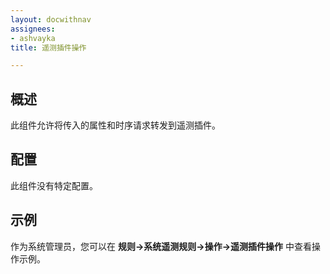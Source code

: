 ```yaml
---
layout: docwithnav
assignees:
- ashvayka
title: 遥测插件操作

---
```


## 概述

此组件允许将传入的属性和时序请求转发到遥测插件。

## 配置

此组件没有特定配置。

## 示例

作为系统管理员，您可以在 **规则->系统遥测规则->操作->遥测插件操作** 中查看操作示例。